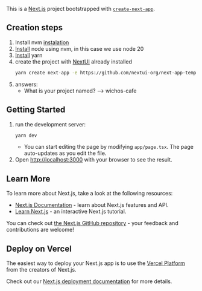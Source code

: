 This is a [Next.js](https://nextjs.org/) project bootstrapped with [`create-next-app`](https://github.com/vercel/next.js/tree/canary/packages/create-next-app).

## Creation steps
1. Install nvm [instalation](https://github.com/nvm-sh/nvm?tab=readme-ov-file#installing-and-updating)
2. [Install](https://npm.github.io/installation-setup-docs/installing/using-a-node-version-manager.html) node using nvm, in this case we use node 20
3. [Install](https://classic.yarnpkg.com/lang/en/docs/install/#windows-stable) yarn 
4. create the project with [NextUI](https://nextui.org/docs/frameworks/nextjs) already installed
    ```bash
    yarn create next-app -e https://github.com/nextui-org/next-app-template --typescript
    ```
5. answers:
    - What is your project named? --> wichos-cafe


## Getting Started

1. run the development server:
    ```bash
    yarn dev
    ```
    - You can start editing the page by modifying `app/page.tsx`. The page auto-updates as you edit the file. 
2. Open [http://localhost:3000](http://localhost:3000) with your browser to see the result.
    




## Learn More

To learn more about Next.js, take a look at the following resources:

- [Next.js Documentation](https://nextjs.org/docs) - learn about Next.js features and API.
- [Learn Next.js](https://nextjs.org/learn) - an interactive Next.js tutorial.

You can check out [the Next.js GitHub repository](https://github.com/vercel/next.js/) - your feedback and contributions are welcome!

## Deploy on Vercel

The easiest way to deploy your Next.js app is to use the [Vercel Platform](https://vercel.com/new?utm_medium=default-template&filter=next.js&utm_source=create-next-app&utm_campaign=create-next-app-readme) from the creators of Next.js.

Check out our [Next.js deployment documentation](https://nextjs.org/docs/deployment) for more details.
